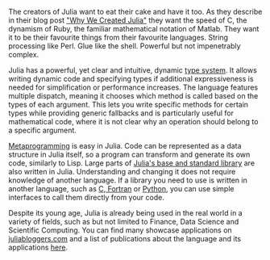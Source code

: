 The creators of Julia want to eat their cake and have it too. As they describe in their blog post ["Why We Created Julia"](http://julialang.org/blog/2012/02/why-we-created-julia) they want the speed of C, the dynamism of Ruby, the familiar mathematical notation of Matlab. They want it to be their favourite things from their favourite languages. String processing like Perl. Glue like the shell. Powerful but not impenetrably complex.

Julia has a powerful, yet clear and intuitive, dynamic [type system](http://docs.julialang.org/en/v1/manual/types/). It allows writing dynamic code and specifying types if additional expressiveness is needed for simplification or performance increases. The language features multiple dispatch, meaning it chooses which method is called based on the types of each argument. This lets you write specific methods for certain types while providing generic fallbacks and is particularly useful for mathematical code, where it is not clear why an operation should belong to a specific argument.

[Metaprogramming](http://docs.julialang.org/en/v1/manual/metaprogramming/) is easy in Julia. Code can be represented as a data structure in Julia itself, so a program can transform and generate its own code, similarly to Lisp. Large parts of [Julia's base and standard library](https://github.com/julialang/julia) are also written in Julia. Understanding and changing it does not require knowledge of another language. If a library you need to use is written in another language, such as [C, Fortran](http://docs.julialang.org/en/v1/manual/calling-c-and-fortran-code/) or [Python](https://github.com/JuliaPy/PyCall.jl), you can use simple interfaces to call them directly from your code.

Despite its young age, Julia is already being used in the real world in a variety of fields, such as but not limited to Finance, Data Science and Scientific Computing. You can find many showcase applications on [juliabloggers.com](http://www.juliabloggers.com/) and a list of publications about the language and its applications [here](http://julialang.org/publications/).
